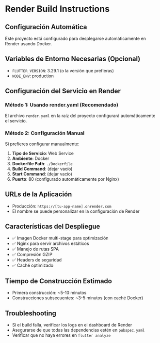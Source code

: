 # Render Build Instructions

## Configuración Automática
Este proyecto está configurado para desplegarse automáticamente en Render usando Docker.

## Variables de Entorno Necesarias (Opcional)
- `FLUTTER_VERSION`: 3.29.1 (o la versión que prefieras)
- `NODE_ENV`: production

## Configuración del Servicio en Render

### Método 1: Usando render.yaml (Recomendado)
El archivo `render.yaml` en la raíz del proyecto configurará automáticamente el servicio.

### Método 2: Configuración Manual
Si prefieres configurar manualmente:

1. **Tipo de Servicio**: Web Service
2. **Ambiente**: Docker
3. **Dockerfile Path**: `./Dockerfile`
4. **Build Command**: (dejar vacío)
5. **Start Command**: (dejar vacío)
6. **Puerto**: 80 (configurado automáticamente por Nginx)

## URLs de la Aplicación
- Producción: `https://[tu-app-name].onrender.com`
- El nombre se puede personalizar en la configuración de Render

## Características del Despliegue
- ✅ Imagen Docker multi-stage para optimización
- ✅ Nginx para servir archivos estáticos
- ✅ Manejo de rutas SPA
- ✅ Compresión GZIP
- ✅ Headers de seguridad
- ✅ Caché optimizado

## Tiempo de Construcción Estimado
- Primera construcción: ~5-10 minutos
- Construcciones subsecuentes: ~3-5 minutos (con caché Docker)

## Troubleshooting
- Si el build falla, verificar los logs en el dashboard de Render
- Asegurarse de que todas las dependencias estén en `pubspec.yaml`
- Verificar que no haya errores en `flutter analyze`
